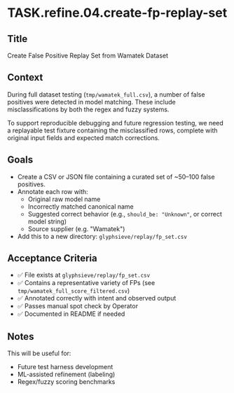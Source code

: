 # TASK.refine.04.create-fp-replay-set

## Title
Create False Positive Replay Set from Wamatek Dataset

## Context
During full dataset testing (`tmp/wamatek_full.csv`), a number of false positives were detected in model matching. These include misclassifications by both the regex and fuzzy systems.

To support reproducible debugging and future regression testing, we need a replayable test fixture containing the misclassified rows, complete with original input fields and expected match corrections.

## Goals
- Create a CSV or JSON file containing a curated set of ~50–100 false positives.
- Annotate each row with:
  - Original raw model name
  - Incorrectly matched canonical name
  - Suggested correct behavior (e.g., `should_be: "Unknown"`, or correct model string)
  - Source supplier (e.g. "Wamatek")
- Add this to a new directory: `glyphsieve/replay/fp_set.csv`

## Acceptance Criteria
- ✅ File exists at `glyphsieve/replay/fp_set.csv`
- ✅ Contains a representative variety of FPs (see `tmp/wamatek_full_score_filtered.csv`)
- ✅ Annotated correctly with intent and observed output
- ✅ Passes manual spot check by Operator
- ✅ Documented in README if needed

## Notes
This will be useful for:
- Future test harness development
- ML-assisted refinement (labeling)
- Regex/fuzzy scoring benchmarks
